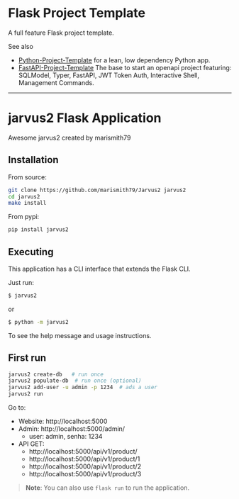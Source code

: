 # Flask Project Template

A full feature Flask project template.

See also 
- [Python-Project-Template](https://github.com/rochacbruno/python-project-template/) for a lean, low dependency Python app.
- [FastAPI-Project-Template](https://github.com/rochacbruno/fastapi-project-template/) The base to start an openapi project featuring: SQLModel, Typer, FastAPI, JWT Token Auth, Interactive Shell, Management Commands.

<!--  DELETE THE LINES ABOVE THIS AND WRITE YOUR PROJECT README BELOW -->

---
# jarvus2 Flask Application

Awesome jarvus2 created by marismith79

## Installation

From source:

```bash
git clone https://github.com/marismith79/Jarvus2 jarvus2
cd jarvus2
make install
```

From pypi:

```bash
pip install jarvus2
```

## Executing

This application has a CLI interface that extends the Flask CLI.

Just run:

```bash
$ jarvus2
```

or

```bash
$ python -m jarvus2
```

To see the help message and usage instructions.

## First run

```bash
jarvus2 create-db   # run once
jarvus2 populate-db  # run once (optional)
jarvus2 add-user -u admin -p 1234  # ads a user
jarvus2 run
```

Go to:

- Website: http://localhost:5000
- Admin: http://localhost:5000/admin/
  - user: admin, senha: 1234
- API GET:
  - http://localhost:5000/api/v1/product/
  - http://localhost:5000/api/v1/product/1
  - http://localhost:5000/api/v1/product/2
  - http://localhost:5000/api/v1/product/3


> **Note**: You can also use `flask run` to run the application.
